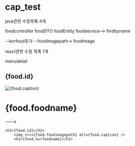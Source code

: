 # cap_test

java관련 수정목록 4개

foodcontroller
foodDTO
foodEntity
foodservice--> findbyname


--korfood추가
--foodimagepath-> foodimage



react관련 수정 목록 1개

menudetail

   <h2>{food.id}</h2>
   <img src={food.foodimagepath} alt={food.caption} /> 
   <h1>{food.foodname}</h1>

--->

	<h2>{food.id}</h2>
        <img src={food.foodimagepath} alt={food.caption} />
        <h1>{food.korfoodname}</h1>
